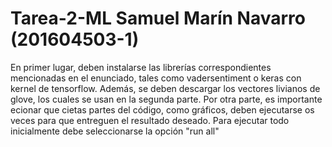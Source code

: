# Tarea-2-ML Samuel Marín Navarro (201604503-1)

En primer lugar, deben instalarse las librerías correspondientes mencionadas en el enunciado, tales como vadersentiment o keras con kernel de tensorflow. Además, se deben descargar los vectores livianos de glove, los cuales se usan en la segunda parte.
Por otra parte, es importante ecionar que cietas partes del código, como gráficos, deben ejecutarse os veces para que entreguen el resultado deseado. Para ejecutar todo inicialmente debe seleccionarse la opción "run all"
